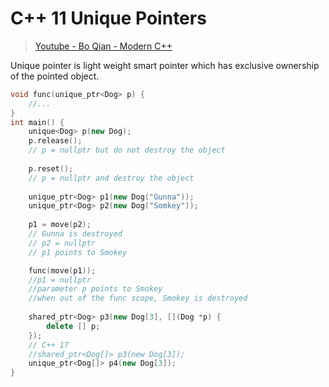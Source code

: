 # C++ 11 Unique Pointers

> [Youtube - Bo Qian - Modern C++](https://www.youtube.com/watch?v=YeI6V2O5BFE&list=PL5jc9xFGsL8FWtnZBeTqZBbniyw0uHyaH&index=10)

Unique pointer is light weight smart pointer which has exclusive ownership of the pointed object.

``` c++
void func(unique_ptr<Dog> p) {
    //...
}
int main() {
    unique<Dog> p(new Dog);
    p.release();
    // p = nullptr but do not destroy the object
    
    p.reset();
    // p = nullptr and destroy the object
    
    unique_ptr<Dog> p1(new Dog("Gunna"));
    unique_ptr<Dog> p2(new Dog("Somkey"));
    
    p1 = move(p2);
    // Gunna is destroyed
    // p2 = nullptr
    // p1 points to Smokey

	func(move(p1));
    //p1 = nullptr
    //parameter p points to Smokey
    //when out of the func scope, Smokey is destroyed
    
    shared_ptr<Dog> p3(new Dog[3], [](Dog *p) {
        delete [] p;
    });
    // C++ 17
    //shared_ptr<Dog[]> p3(new Dog[3]);
    unique_ptr<Dog[]> p4(new Dog[3]);
}
```

